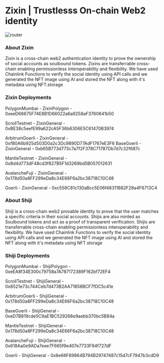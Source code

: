 # Zixin | Trustlesss On-chain Web2 identity

![router](https://github.com/gabrielantonyxaviour/zixin-idappathon-frontend/assets/79229998/14acea1d-cb25-4477-8322-ae7f9aed1ce9)

### About Zixin
Zixin is a cross-chain web2 authentication identity to prove the ownership of social accounts as soulbound tokens.
Zixins are transferrable cross-chain enabling permissionless interoperability and flexibility. 
We have used Chainlink Functions to verify the social identity using API calls and we generated the NFT image using AI and stored the NFT along with it's metadata using NFT.storage

### Zixin Deployments

PolygonMumbai - ZixinPolygon -  0xeeD66675F74E8B1D66022a6a9258aF3760641b50

ScrollTestnet - ZixinGeneral - 0xBE38c5eefE99a622cA5F36b6306E5C61470B3974

ArbitrumGoerli - ZixinGeneral - 0xfB0A6b925d503D0a2c3Dc9890D77AdF1767eE3F6
BaseGoerli - ZixinGeneral - 0xb65B773d773c7a7f2F378C71787Db7d7c32f687c

MantleTestnet - ZixinGeneral - 0x8d4d773dF48cd3f827B5F1d3269bd5B057012631

AvalancheFuji - ZixinGeneral - 0x178d50a8FF299eDa8c34E66F6a2bc38718C10C48

Goerli - ZixinGeneral - 0xc558C81c130aBcc5E06f48311B82F28a4F6713C4

### About Shiji
Shiji is a cross-chain web2 provable identity to prove that the user matches a specific criteria in their social accounts.
Shijis are also minted as Soulbound tokens and act as a proof of transparent verification. 
Shijis are transferrable cross-chain enabling permissionless interoperability and flexibility. 
We have used Chainlink Functions to verify the social identity using API calls and we generated the NFT image using AI and stored the NFT along with it's metadata using NFT.storage

### Shiji Deployments

PolygonMumbai - ShijiPolygon -  0xeEA8f34E300c79758a7A787172389F162bf72EF4

ScrollTestnet - ShijiGeneral - 0x8521e73c744Ceb7d473B2AA71858BCF7fDC5c41e

ArbitrumGoerli - ShijiGeneral - 0x178d50a8FF299eDa8c34E66F6a2bc38718C10C48

BaseGoerli - ShijiGeneral - 0xeD7B819cde5C9aE1BC529268e9aebb370bc5B84a

MantleTestnet - ShijiGeneral - 0x178d50a8FF299eDa8c34E66F6a2bc38718C10C48

AvalancheFuji - ShijiGeneral - 0x618Aa0e9ADa7eee7F665f9e407e7733F94f727dF

Goerli - ShijiGeneral - 0x8e66F89864B794B29747487c15d7cF7947b3cdD9
